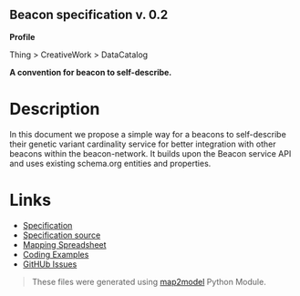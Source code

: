## Beacon specification v. 0.2 

**Profile** 

Thing > CreativeWork > DataCatalog

**A convention for beacon to self-describe.** 

# Description 
In this document we propose a simple way for a beacons to self-describe their genetic variant cardinality service for better integration with other beacons within the beacon-network. It builds upon the Beacon service API and uses existing schema.org entities and properties. 
# Links 
- [Specification](http://bioschemas.org/bsc_specs/Beacon/specification/)
- [Specification source](specification.html)
- [Mapping Spreadsheet](https://docs.google.com/spreadsheets/d/1TI4R343UXBjDDv1tXJzcfQDSlGwCF3lUCjztbpfwoyU/edit?usp=drivesdk)
- [Coding Examples](https://github.com/BioSchemas/specifications/tree/master/Beacon/examples)
- [GitHUb Issues](https://github.com/BioSchemas/bioschemas/labels/type%3A%20Beacon)
> These files were generated using [map2model](https://github.com/BioSchemas/map2model) Python Module.